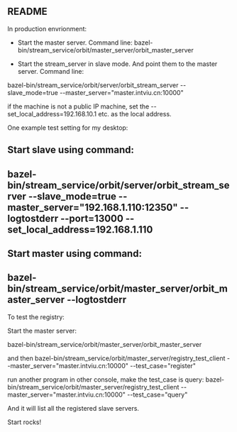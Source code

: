 README
-------------------------------------------
In production envrionment:

* Start the master server.
Command line:
bazel-bin/stream_service/orbit/master_server/orbit_master_server


* Start the stream_server in slave mode. And point them to the master server.
Command line:

bazel-bin/stream_service/orbit/server/orbit_stream_server --slave_mode=true --master_server="master.intviu.cn:10000"

if the machine is not a public IP machine, set the --set_local_address=192.168.10.1 etc. as the local address.

One example test setting for my desktop:

Start slave using command:
-----
bazel-bin/stream_service/orbit/server/orbit_stream_server --slave_mode=true --master_server="192.168.1.110:12350" --logtostderr --port=13000 --set_local_address=192.168.1.110
-----

Start master using command:
-----
bazel-bin/stream_service/orbit/master_server/orbit_master_server --logtostderr
-----



To test the registry:

Start the master server:

bazel-bin/stream_service/orbit/master_server/orbit_master_server


and then
bazel-bin/stream_service/orbit/master_server/registry_test_client --master_server="master.intviu.cn:10000" --test_case="register"

run another program in other console, make the test_case is query:
bazel-bin/stream_service/orbit/master_server/registry_test_client --master_server="master.intviu.cn:10000" --test_case="query"

And it will list all the registered slave servers.

Start rocks!


